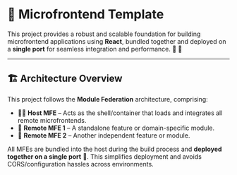 # 🚀 Microfrontend Template

This project provides a robust and scalable foundation for building microfrontend applications using **React**, bundled together and deployed on a **single port** for seamless integration and performance. 🧩 🌟

---

## 🏗️ Architecture Overview

This project follows the **Module Federation** architecture, comprising:

- 🧞‍♂️ **Host MFE** – Acts as the shell/container that loads and integrates all remote microfrontends.
- 🧱 **Remote MFE 1** – A standalone feature or domain-specific module.
- 🧱 **Remote MFE 2** – Another independent feature or module.

All MFEs are bundled into the host during the build process and **deployed together on a single port** 🚢. This simplifies deployment and avoids CORS/configuration hassles across environments.
